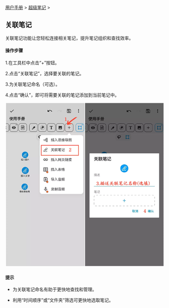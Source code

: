 [用户手册](/dragonnest/drawnote/manual) > [超级笔记](/dragonnest/drawnote/manual/super_note) >

关联笔记
---

关联笔记功能让您轻松连接相关笔记，提升笔记组织和查找效率。
#### 操作步骤

1.在工具栏中点击“+”按钮。

2.点击“关联笔记”，选择要关联的笔记。

3.为关联笔记命名（可选）。

4.点击“确认”，即可将需要关联的笔记添加到当前笔记中。

![](imgs/associated_notes1.png)

#### 提示

- 为关联笔记命名有助于更快地查找和管理。


- 利用“时间顺序”或“文件夹”筛选可更快地选取笔记。